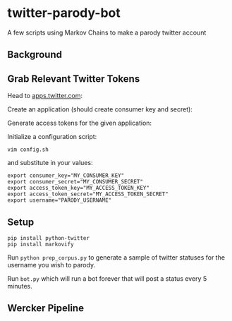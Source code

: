 # twitter-parody-bot
A few scripts using Markov Chains to make a parody twitter account

## Background

## Grab Relevant Twitter Tokens

Head to [apps.twitter.com](http://apps.twitter.com):

Create an application (should create consumer key and secret):

Generate access tokens for the given application:

Initialize a configuration script:

```
vim config.sh
```

and substitute in your values:

```
export consumer_key="MY_CONSUMER_KEY"
export consumer_secret="MY_CONSUMER_SECRET"
export access_token_key="MY_ACCESS_TOKEN_KEY"
export access_token_secret="MY_ACCESS_TOKEN_SECRET"
export username="PARODY_USERNAME"
```

## Setup

```
pip install python-twitter
pip install markovify
```

Run `python prep_corpus.py` to generate a sample of twitter statuses for the username
you wish to parody.

Run `bot.py` which will run a bot forever that will post a status every 5 minutes.

## Wercker Pipeline
